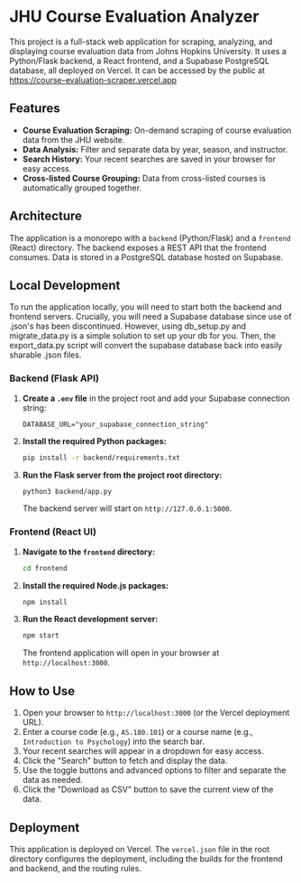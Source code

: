 # JHU Course Evaluation Analyzer

This project is a full-stack web application for scraping, analyzing, and displaying course evaluation data from Johns Hopkins University. It uses a Python/Flask backend, a React frontend, and a Supabase PostgreSQL database, all deployed on Vercel. It can be accessed by the public at https://course-evaluation-scraper.vercel.app

## Features

- **Course Evaluation Scraping:** On-demand scraping of course evaluation data from the JHU website.
- **Data Analysis:** Filter and separate data by year, season, and instructor.
- **Search History:** Your recent searches are saved in your browser for easy access.
- **Cross-listed Course Grouping:** Data from cross-listed courses is automatically grouped together.

## Architecture

The application is a monorepo with a `backend` (Python/Flask) and a `frontend` (React) directory. The backend exposes a REST API that the frontend consumes. Data is stored in a PostgreSQL database hosted on Supabase.

## Local Development

To run the application locally, you will need to start both the backend and frontend servers.
Crucially, you will need a Supabase database since use of .json's has been discontinued.
However, using db_setup.py and migrate_data.py is a simple solution to set up your db for you.
Then, the export_data.py script will convert the supabase database back into easily sharable .json files.

### Backend (Flask API)

1.  **Create a `.env` file** in the project root and add your Supabase connection string:
    ```
    DATABASE_URL="your_supabase_connection_string"
    ```

2.  **Install the required Python packages:**
    ```bash
    pip install -r backend/requirements.txt
    ```

3.  **Run the Flask server from the project root directory:**
    ```bash
    python3 backend/app.py
    ```

    The backend server will start on `http://127.0.0.1:5000`.

### Frontend (React UI)

1.  **Navigate to the `frontend` directory:**
    ```bash
    cd frontend
    ```

2.  **Install the required Node.js packages:**
    ```bash
    npm install
    ```

3.  **Run the React development server:**
    ```bash
    npm start
    ```

    The frontend application will open in your browser at `http://localhost:3000`.

## How to Use

1.  Open your browser to `http://localhost:3000` (or the Vercel deployment URL).
2.  Enter a course code (e.g., `AS.180.101`) or a course name (e.g., `Introduction to Psychology`) into the search bar.
3.  Your recent searches will appear in a dropdown for easy access.
4.  Click the "Search" button to fetch and display the data.
5.  Use the toggle buttons and advanced options to filter and separate the data as needed.
6.  Click the "Download as CSV" button to save the current view of the data.

## Deployment

This application is deployed on Vercel. The `vercel.json` file in the root directory configures the deployment, including the builds for the frontend and backend, and the routing rules.